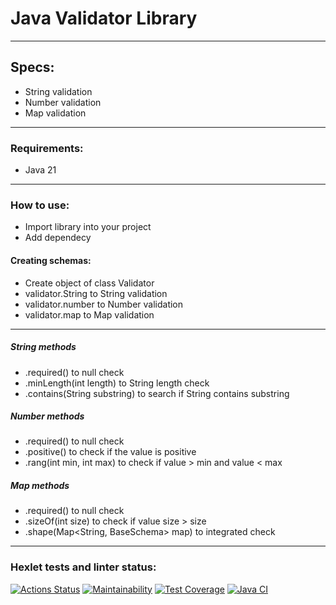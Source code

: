 # Java Validator Library

***

## Specs:
* String validation
* Number validation
* Map validation

***

### Requirements:
+ Java 21
  
***

### How to use:
* Import library into your project
* Add dependecy
#### Creating schemas:
* Create object of class Validator
* validator.String to String validation
* validator.number to Number validation
* validator.map to Map validation
  
***

##### String methods
* .required() to null check
* .minLength(int length) to String length check
* .contains(String substring) to search if String contains substring

##### Number methods
* .required() to null check
* .positive() to check if the value is positive
* .rang(int min, int max) to check if value > min and value < max

##### Map methods
* .required() to null check
* .sizeOf(int size) to check if value size > size
* .shape(Map<String, BaseSchema<String>> map) to integrated check
  
***

### Hexlet tests and linter status:
[![Actions Status](https://github.com/Macintosh-ui/java-project-78/actions/workflows/hexlet-check.yml/badge.svg)](https://github.com/Macintosh-ui/java-project-78/actions)
[![Maintainability](https://api.codeclimate.com/v1/badges/789ab51f0619824e14d5/maintainability)](https://codeclimate.com/github/Macintosh-ui/java-project-78/maintainability)
[![Test Coverage](https://api.codeclimate.com/v1/badges/789ab51f0619824e14d5/test_coverage)](https://codeclimate.com/github/Macintosh-ui/java-project-78/test_coverage)
[![Java CI](https://github.com/Macintosh-ui/java-project-78/actions/workflows/main.yml/badge.svg)](https://github.com/Macintosh-ui/java-project-78/actions/workflows/main.yml)

